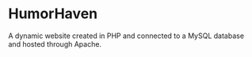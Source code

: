 # HumorHaven
A dynamic website created in PHP and connected to a MySQL database and hosted through Apache.
